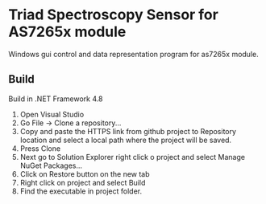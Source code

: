 # Triad Spectroscopy Sensor for AS7265x module
Windows gui control and data representation program for as7265x module.


## Build
Build in .NET Framework 4.8

1. Open Visual Studio
2. Go File -> Clone a repository...
3. Copy and paste the HTTPS link from github project to Repository location and select a local path where the project will be saved.
4. Press Clone
5. Next go to Solution Explorer right click o project and select Manage NuGet Packages...
6. Click on Restore button on the new tab
7. Right click on project and select Build
8. Find the executable in project folder.
